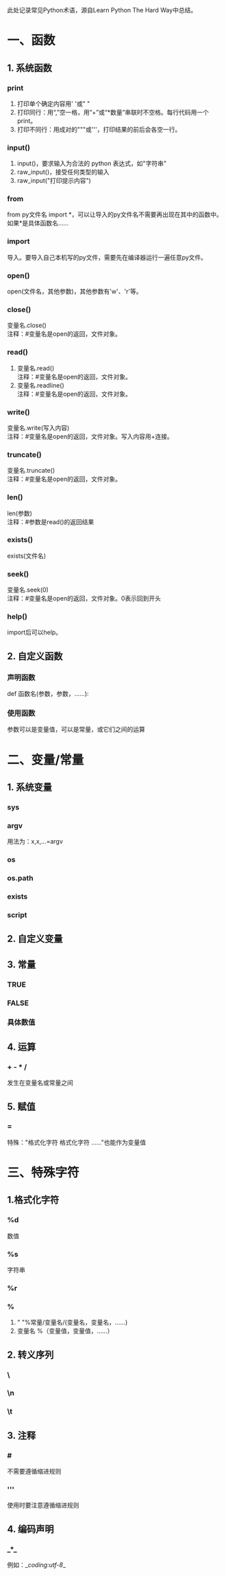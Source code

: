 此处记录常见Python术语，源自Learn Python The Hard Way中总结。  
# 一、函数
## 1. 系统函数
### print
1. 打印单个确定内容用' '或" "  
2. 打印同行：用“,”空一格，用“+”或“*数量”串联时不空格。每行代码用一个print。  
3. 打印不同行：用成对的"""或'''，打印结果的前后会各空一行。  

### input()
1. input()，要求输入为合法的 python 表达式，如"字符串"  
2. raw_input()，接受任何类型的输入  
3. raw_input("打印提示内容")  

### from
from py文件名 import \*，可以让导入的py文件名不需要再出现在其中的函数中。如果*是具体函数名……  

### import
导入。要导入自己本机写的py文件，需要先在编译器运行一遍任意py文件。

### open()
open(文件名，其他参数)，其他参数有'w'、'r'等。

### close()
变量名.close()    
注释：#变量名是open的返回，文件对象。

### read()
1. 变量名.read()    
注释：#变量名是open的返回，文件对象。
2. 变量名.readline()  
注释：#变量名是open的返回，文件对象。

### write()
变量名.write(写入内容)  
注释：#变量名是open的返回，文件对象。写入内容用+连接。

### truncate()
变量名.truncate()  
注释：#变量名是open的返回，文件对象。

### len()
len(参数)   
注释：#参数是read()的返回结果

### exists()
exists(文件名)

### seek()
变量名.seek(0)    
注释：#变量名是open的返回，文件对象。0表示回到开头

### help()
import后可以help。

## 2. 自定义函数
### 声明函数
def 函数名(参数，参数，……):

### 使用函数
参数可以是变量值，可以是常量，或它们之间的运算

# 二、变量/常量
## 1. 系统变量
### sys

### argv
用法为：x,x,…=argv

### os

### os.path

### exists

### script

## 2. 自定义变量

## 3. 常量
### TRUE

### FALSE

### 具体数值

## 4. 运算
### + - * /
发生在变量名或常量之间

## 5. 赋值
### =
特殊："格式化字符 格式化字符 ……"也能作为变量值

# 三、特殊字符
## 1.格式化字符
### %d
数值

### %s
字符串

### %r

### %
1. " "%常量/变量名/(变量名，变量名，……)
2. 变量名 %（变量值，变量值，……）

## 2. 转义序列
### \

### \n

### \t

## 3. 注释
### \#
不需要遵循缩进规则

### '''
使用时要注意遵循缩进规则

## 4. 编码声明
### \_*_
例如：\_*_coding:utf-8_*_
